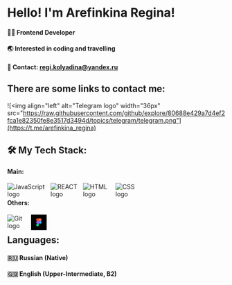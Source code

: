 # Hello! I'm Arefinkina Regina!

#### 👩‍💻 Frontend Developer
#### 🌏 Interested in coding and travelling
#### 📩 Contact: regi.kolyadina@yandex.ru

## There are some links to contact me:
![<img align="left" alt="Telegram logo" width="36px" src="https://raw.githubusercontent.com/github/explore/80688e429a7d4ef2fca1e82350fe8e3517d3494d/topics/telegram/telegram.png"](https://t.me/arefinkina_regina)
 []()

## 🛠 My Tech Stack:

#### Main:


<img align="left" alt="JavaScript logo" width="100px" src="https://camo.githubusercontent.com/6f6990a311bb84dff8a426a5686eafc1986184c3b1066580fe36a9b0a0377d26/68747470733a2f2f696d672e736869656c64732e696f2f62616467652f4a6176615363726970742d3238324333343f6c6f676f3d6a617661736372697074266c6f676f436f6c6f723d463744463145"/>

<img align="left" alt="REACT logo" width="75px" src="https://camo.githubusercontent.com/d8a38a3da1b8512af061dec74f1d6613a8f3fa39c5f20179103c28196e8a56da/68747470733a2f2f696d672e736869656c64732e696f2f62616467652f52656163742d3238324333343f6c6f676f3d7265616374266c6f676f436f6c6f723d363144414642"/>

<img align="left" alt="HTML logo" width="75px" src="https://camo.githubusercontent.com/abcb2d8365dc291062b0a73ef91f79cb6477ceec8bbeffe915e0a05745990590/68747470733a2f2f696d672e736869656c64732e696f2f62616467652f48544d4c352d3238324333343f6c6f676f3d68746d6c35266c6f676f436f6c6f723d453334463236"/>

<img align="left" alt="CSS logo" width="55px" src="https://camo.githubusercontent.com/3a0f693cfa032ea4404e8e02d485599bd0d192282b921026e89d271aaa3d7565/68747470733a2f2f696d672e736869656c64732e696f2f62616467652f435353332d3135373242363f7374796c653d666f722d7468652d6261646765266c6f676f3d63737333266c6f676f436f6c6f723d7768697465"/>

<br />

#### Others:
<img align="left" alt="Git logo" width="55px" src="https://camo.githubusercontent.com/6872de59dac86ded0a8d5d2beb0cb20b0a9cd7e2bbd578493baa084ad5aa2700/68747470733a2f2f696d672e736869656c64732e696f2f62616467652f6769742d3238324333343f6c6f676f3d676974266c6f676f436f6c6f723d463035303332"/>

<img align="left" alt="Figma logo" width="36px" src="https://raw.githubusercontent.com/github/explore/05d0f0dfceafd861bdf2b53559399dae7b2e2d8b/topics/figma/figma.png"/>

<br />


##  Languages:
#### 🇷🇺 Russian (Native) 
#### 🇬🇧 English (Upper-Intermediate, B2) 
